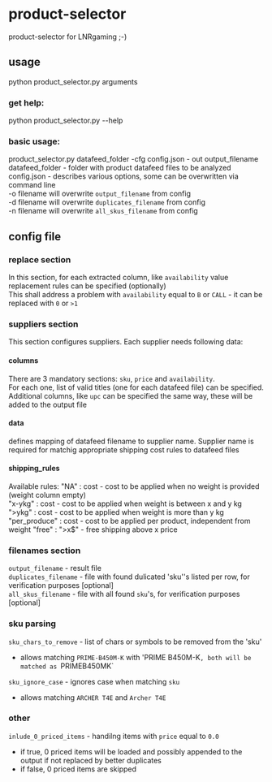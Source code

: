 # product-selector
product-selector for LNRgaming ;-)

## usage
python product_selector.py arguments  

### get help:  
python product_selector.py --help  

### basic usage:  
product_selector.py datafeed_folder -cfg config.json - out output_filename  
datafeed_folder - folder with product datafeed files to be analyzed  
config.json - describes various options, some can be overwritten via command line  
  -o filename will overwrite `output_filename` from config  
  -d filename will overwrite `duplicates_filename` from config  
  -n filename will overwrite `all_skus_filename` from config  
  
## config file

### replace section
In this section, for each extracted column, like `availability` value replacement rules can be specified (optionally)  
This shall address a problem with `availability` equal to `B` or `CALL` - it can be replaced with `0` or `>1`  

### suppliers section
This section configures suppliers. Each supplier needs following data:
#### columns 
There are 3 mandatory sections: `sku`, `price` and `availability`.  
For each one, list of valid titles (one for each datafeed file) can be specified.  
Additional columns, like `upc` can be specified the same way, these will be added to the output file
#### data
defines mapping of datafeed filename to supplier name. Supplier name is required for matchig appropriate shipping cost rules
to datafeed files
#### shipping_rules
   Available rules:
      "NA" : cost    - cost to be applied when no weight is provided (weight column empty)  
      "x-ykg" : cost - cost to be applied when weight is between x and y kg  
      ">ykg"  : cost - cost to be applied when weight is more than y kg  
      "per_produce" : cost - cost to be applied per product, independent from weight
      "free" : ">x$" - free shipping above x price 

### filenames section
`output_filename` - result file  
`duplicates_filename` - file with found dulicated 'sku''s listed per row, for verification purposes [optional]  
`all_skus_filename` - file with all found `sku`'s, for verification purposes [optional]  

### sku parsing
`sku_chars_to_remove` - list of chars or symbols to be removed from the 'sku'  
   * allows matching `PRIME-B450M-K` with 'PRIME B450M-K`, both will be matched as `PRIMEB450MK`  

`sku_ignore_case` - ignores case when matching `sku`
   * allows matching `ARCHER T4E` and `Archer T4E`
  
### other
`inlude_0_priced_items` - handilng items with `price` equal to `0.0` 
  * if true, 0 priced items will be loaded and possibly appended to the output if not replaced by better duplicates
  * if false, 0 priced items are skipped
  
 
